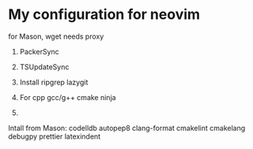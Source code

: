 # My configuration for neovim

for Mason, wget needs proxy

1. PackerSync
2. TSUpdateSync
3. Install 
ripgrep
lazygit

4. For cpp
gcc/g++
cmake
ninja
   
5. 
Intall from Mason:
    codelldb
    autopep8
    clang-format
    cmakelint
    cmakelang
    debugpy
    prettier
    latexindent
